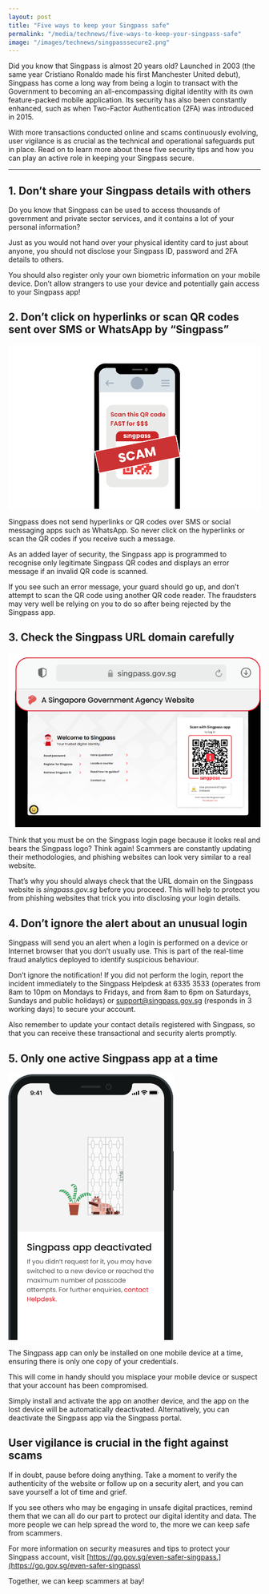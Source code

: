 ```yaml
---
layout: post
title: "Five ways to keep your Singpass safe"
permalink: "/media/technews/five-ways-to-keep-your-singpass-safe"
image: "/images/technews/singpasssecure2.png"
---
```

Did you know that Singpass is almost 20 years old? Launched in 2003 (the same year Cristiano Ronaldo made his first Manchester United debut), Singpass has come a long way from being a login to transact with the Government to becoming an all-encompassing digital identity with its own feature-packed mobile application. Its security has also been constantly enhanced, such as when Two-Factor Authentication (2FA) was introduced in 2015. 

With more transactions conducted online and scams continuously evolving, user vigilance is as crucial as the technical and operational safeguards put in place. Read on to learn more about these five security tips and how you can play an active role in keeping your Singpass secure.

---

## 1. Don’t share your Singpass details with others

Do you know that Singpass can be used to access thousands of government and private sector services, and it contains a lot of your personal information? 

Just as you would not hand over your physical identity card to just about anyone, you should not disclose your Singpass ID, password and 2FA details to others.

You should also register only your own biometric information on your mobile device. Don’t allow strangers to use your device and potentially gain access to your Singpass app!

## 2. Don’t click on hyperlinks or scan QR codes sent over SMS or WhatsApp by “Singpass” 

![Don't click on SMS links](/images/technews/singpasssecure1.png) 

Singpass does not send hyperlinks or QR codes over SMS or social messaging apps such as WhatsApp. So never click on the hyperlinks or scan the QR codes if you receive such a message.

As an added layer of security, the Singpass app is programmed to recognise only legitimate Singpass QR codes and displays an error message if an invalid QR code is scanned. 

If you see such an error message, your guard should go up, and don’t attempt to scan the QR code using another QR code reader. The fraudsters may very well be relying on you to do so after being rejected by the Singpass app.


## 3. Check the Singpass URL domain carefully

![check the URL carefully](/images/technews/singpasssecure2.png)

Think that you must be on the Singpass login page because it looks real and bears the Singpass logo? Think again! Scammers are constantly updating their methodologies, and phishing websites can look very similar to a real website.

That’s why you should always check that the URL domain on the Singpass website is *singpass.gov.sg* before you proceed. This will help to protect you from phishing websites that trick you into disclosing your login details.

## 4. Don’t ignore the alert about an unusual login

Singpass will send you an alert when a login is performed on a device or Internet browser that you don’t usually use. This is part of the real-time fraud analytics deployed to identify suspicious behaviour. 

Don’t ignore the notification! If you did not perform the login, report the incident immediately to the Singpass Helpdesk at 6335 3533 (operates from 8am to 10pm on Mondays to Fridays, and from 8am to 6pm on Saturdays, Sundays and public holidays) or [support@singpass.gov.sg](mailto:support@singpass.gov.sg) (responds in 3 working days) to secure your account.

Also remember to update your contact details registered with Singpass, so that you can receive these transactional and security alerts promptly.

## 5. Only one active Singpass app at a time

 
![One mobile device at a time](/images/technews/singpasssecure3.png)

The Singpass app can only be installed on one mobile device at a time, ensuring there is only one copy of your credentials.

This will come in handy should you misplace your mobile device or suspect that your account has been compromised. 

Simply install and activate the app on another device, and the app on the lost device will be automatically deactivated. Alternatively, you can deactivate the Singpass app via the Singpass portal.

## User vigilance is crucial in the fight against scams

If in doubt, pause before doing anything. Take a moment to verify the authenticity of the website or follow up on a security alert, and you can save yourself a lot of time and grief. 

If you see others who may be engaging in unsafe digital practices, remind them that we can all do our part to protect our digital identity and data. The more people we can help spread the word to, the more we can keep safe from scammers. 

For more information on security measures and tips to protect your Singpass account, visit [https://go.gov.sg/even-safer-singpass.](https://go.gov.sg/even-safer-singpass) 

Together, we can keep scammers at bay!


